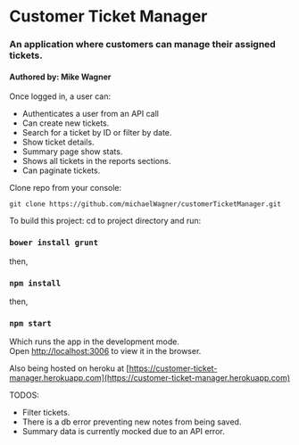 # Customer Ticket Manager

### An application where customers can manage their assigned tickets.

#### Authored by: Mike Wagner

Once logged in, a user can:
* Authenticates a user from an API call
* Can create new tickets.
* Search for a ticket by ID or filter by date.
* Show ticket details.
* Summary page show stats.
* Shows all tickets in the reports sections.
* Can paginate tickets.

Clone repo from your console:

`git clone https://github.com/michaelWagner/customerTicketManager.git`

To build this project:
cd to project directory and run:

### `bower install grunt`

then,
### `npm install`

then,

### `npm start`

Which runs the app in the development mode.<br>
Open [http://localhost:3006](http://localhost:3006) to view it in the browser.

Also being hosted on heroku at [https://customer-ticket-manager.herokuapp.com](https://customer-ticket-manager.herokuapp.com)


TODOS:
* Filter tickets.
* There is a db error preventing new notes from being saved.
* Summary data is currently mocked due to an API error.
